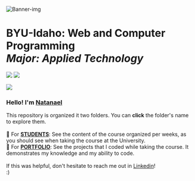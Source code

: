 <picture><img src="https://github.com/ndamatta/CSE111-BYU-Idaho/assets/105658793/ae948b5f-b9d3-46e5-8df8-002d5c89f2d7" alt="Banner-img"></picture>

# BYU-Idaho: Web and Computer Programming<br> <i>Major: Applied Technology</i>
<picture><img src="https://img.shields.io/badge/2022-blue?style=for-the-badge&label=JUL"></picture>     <a href="https://www.linkedin.com/in/natanael-damatta/" target="_blank"><img src="https://img.shields.io/badge/LinkedIn-0077B5?style=for-the-badge&logo=linkedin&logoColor=white"></a>

<picture><img src="https://github.com/ndamatta/CSE110-BYU-Pathway/assets/105658793/27eabe6f-846c-4fd7-ab35-be4801f97d1c"></picture><br>

<h3>Hello! I'm <a href="https://www.linkedin.com/in/natanael-damatta/">Natanael</a></h3>
This repository is organized it two folders. You can <strong>click</strong> the folder's name to explore them.<br>
<br>
📁 For <strong><a href="https://github.com/ndamatta/CSE110-BYU-Pathway/tree/main/For%20STUDENTS">STUDENTS</a></strong>: See the content of the course organized per weeks, as you should see when taking the course at the University.<br>
📁 For <strong><a href="https://github.com/ndamatta/CSE110-BYU-Pathway/tree/main/For%20PORTFOLIO">PORTFOLIO</a></strong>: See the projects that I coded while taking the course. It demonstrates my knowledge and my ability to code.<br>
<br>
If this was helpful, don't hesitate to reach me out in <a href="https://www.linkedin.com/in/natanael-damatta/">Linkedin</a>!<br>
:)
